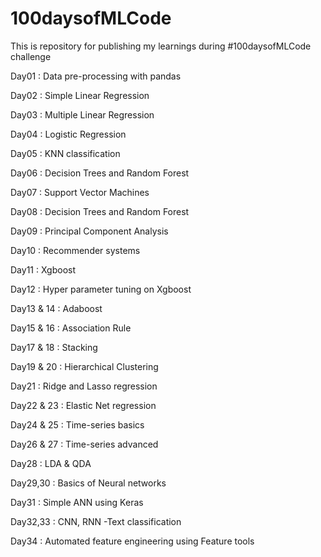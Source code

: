 # 100daysofMLCode

This is repository for publishing my learnings during  #100daysofMLCode challenge

Day01 : Data pre-processing with pandas

Day02 : Simple Linear Regression

Day03 : Multiple Linear Regression

Day04 : Logistic Regression

Day05 : KNN classification

Day06 : Decision Trees and Random Forest

Day07 : Support Vector Machines

Day08 : Decision Trees and Random Forest

Day09 : Principal Component Analysis

Day10 : Recommender systems

Day11 : Xgboost

Day12 : Hyper parameter tuning on Xgboost

Day13 & 14 : Adaboost

Day15 & 16 : Association Rule

Day17 & 18 : Stacking

Day19 & 20 : Hierarchical Clustering

Day21 : Ridge and Lasso regression

Day22 & 23 : Elastic Net regression

Day24 & 25 : Time-series basics

Day26 & 27 : Time-series advanced

Day28 : LDA & QDA

Day29,30 : Basics of Neural networks

Day31 : Simple ANN using Keras

Day32,33 : CNN, RNN -Text classification

Day34 : Automated feature engineering using Feature tools